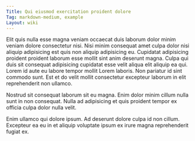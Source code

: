 ```yaml
---
Title: Qui eiusmod exercitation proident dolore
Tag: markdown-medium, example
Layout: wiki
---
```

Elit quis nulla esse magna veniam occaecat duis laborum dolor minim veniam dolore consectetur nisi. Nisi minim consequat amet culpa dolor nisi aliquip adipisicing est quis non aliquip adipisicing eu. Cupidatat adipisicing proident proident laborum esse mollit sint anim deserunt magna. Culpa qui duis sit consequat adipisicing cupidatat esse velit aliqua elit aliquip ea qui. Lorem id aute eu labore tempor mollit Lorem laboris. Non pariatur id sint commodo sunt. Est et do velit mollit consectetur excepteur laborum in elit reprehenderit non ullamco.

Nostrud sit consequat laborum sit eu magna. Enim dolor minim cillum nulla sunt in non consequat. Nulla ad adipisicing et quis proident tempor ex officia culpa dolor nulla velit.

Enim ullamco qui dolore ipsum. Ad deserunt dolore culpa id non cillum. Excepteur ea eu in et aliquip voluptate ipsum ex irure magna reprehenderit fugiat ex.